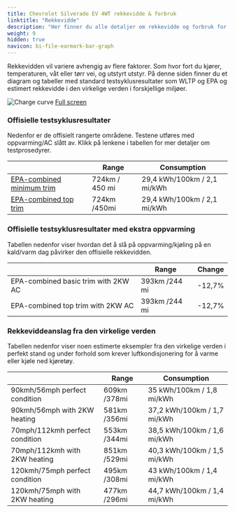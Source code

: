 ```yaml
---
title: Chevrolet Silverado EV 4WT rekkevidde & forbruk
linktitle: "Rekkevidde"
description: "Her finner du alle detaljer om rekkevidde og forbruk for Chevrolet Silverado EV 4WT."
weight: 9
hidden: true
navicon: bi-file-earmark-bar-graph
---
```

<!-- markdownlint-disable MD033 -->

Rekkevidden vil variere avhengig av flere faktorer. Som hvor fort du kjører, temperaturen, våt eller tørr vei, og utstyrt utstyr. På denne siden finner du et diagram og tabeller med standard testsyklusresultater som WLTP og EPA og estimert rekkevidde i den virkelige verden i forskjellige miljøer. 

<img class="img-fluid" alt="Charge curve" src="../range.svg"/>
<a href="../range.svg">Full screen</a>

### Offisielle testsyklusresultater

Nedenfor er de offisielt rangerte områdene. Testene utføres med oppvarming/AC slått av. Klikk på lenkene i tabellen for mer detaljer om testprosedyrer. 

<table class="table table-striped">
<thead>
<tr><th></th><th>  Range </th><th>Consumption </th></tr>
<tbody>
<tr><td><a href="../../../../../guides/understandingrange/epa/">EPA-combined minimum trim</a></td><td>724km / 450 mi</td><td> 29,4 kWh/100km / 2,1 mi/kWh </td></tr> 
<tr><td><a href="../../../../../guides/understandingrange/epa/">EPA-combined top trim </a></td><td>724km /450mi</td><td> 29,4 kWh/100km / 2,1 mi/kWh  </td></tr> 
</tbody></table>

### Offisielle testsyklusresultater med ekstra oppvarming

Tabellen nedenfor viser hvordan det å slå på oppvarming/kjøling på en kald/varm dag påvirker den offisielle rekkevidden. 

<table class="table table-striped">
<thead>
<tr><th></th><th>  Range </th><th>Change </th></tr>
<tbody>
<tr><td>  EPA-combined basic trim with 2KW AC </td><td> 393km /244 mi </td><td> -12,7%</td></tr>
<tr><td>  EPA-combined top trim with 2KW AC </td><td> 393km /244 mi </td><td> -12,7%</td></tr>
</tbody></table>

### Rekkeviddeanslag fra den virkelige verden

Tabellen nedenfor viser noen estimerte eksempler fra den virkelige verden i perfekt stand og under forhold som krever luftkondisjonering for å varme eller kjøle ned kjøretøy. 

<table class="table table-striped">
<thead>
<tr><th></th><th>  Range </th><th>Consumption </th></tr>
<tbody>
<tr><td> 90kmh/56mph perfect condition </td><td> 609km /378mi</td><td> 35 kWh/100km / 1,8 mi/kWh </td></tr>
<tr><td> 90kmh/56mph with 2KW heating </td><td> 581km /356mi</td><td> 37,2 kWh/100km / 1,7 mi/kWh </td></tr
<tr><td> 70mph/112kmh perfect condition </td><td> 553km /344mi</td><td> 38,5 kWh/100km / 1,6 mi/kWh</td></tr>
<tr><td> 70mph/112kmh with 2KW heating </td><td> 851km /529mi</td><td> 40,3 kWh/100km / 1,5 mi/kWh  </td></tr
<tr><td> 120kmh/75mph perfect condition </td><td> 495km /308mi</td><td> 43 kWh/100km / 1,4 mi/kWh </td></tr>
<tr><td> 120kmh/75mph with 2KW heating </td><td> 477km /296mi</td><td> 44,7 kWh/100km / 1,4 mi/kWh </td></tr
</tbody></table>
